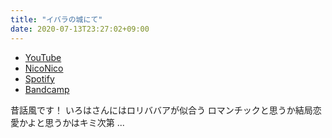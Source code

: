```yaml
---
title: "イバラの城にて"
date: 2020-07-13T23:27:02+09:00
---
```


- [YouTube](https://www.youtube.com/watch?vGhAIiN03Gs)
- [NicoNico](https://nico.ms/sm37185779)
- [Spotify](https://open.spotify.com/track/1nHnaFfkudPmd0r4xEdb8M)
- [Bandcamp](https://mikirihasshap.bandcamp.com/track/--162)

昔話風です！ いろはさんにはロリババアが似合う ロマンチックと思うか結局恋愛かよと思うかはキミ次第 ...